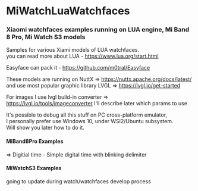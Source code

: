 # MiWatchLuaWatchfaces
  
### Xiaomi watchfaces examples running on LUA engine, Mi Band 8 Pro, Mi Watch S3 models  

Samples for various Xiami models of LUA watchfaces.  
you can read more about LUA - https://www.lua.org/start.html  

Easyface can pack it - https://github.com/m0tral/Easyface  

These models are running on NuttX => https://nuttx.apache.org/docs/latest/
and use most popular graphic library LVGL => https://lvgl.io/get-started

For images I use lvgl build-in converter => https://lvgl.io/tools/imageconverter
I'll describe later which params to use

It's possible to debug all this stuff on PC cross-platform emulator,  
I personally prefer use Windows 10, under WSl2/Ubuntu subsystem.  
Will show you later how to do it.  

#### MiBand8Pro Examples
=> Digitial time - Simple digital time with blinking delimiter

#### MiWatchS3 Examples

going to update during watch/watchfaces develop process  


